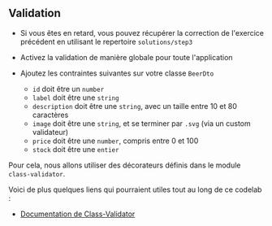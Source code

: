 ## Validation

* Si vous êtes en retard, vous pouvez récupérer la correction de l'exercice précédent en utilisant le repertoire `solutions/step3`

* Activez la validation de manière globale pour toute l'application 

* Ajoutez les contraintes suivantes sur votre classe `BeerDto`
    * `id` doit être un `number`
    * `label` doit être une `string`
    * `description` doit être une `string`, avec un taille entre 10 et 80 caractères
    * `image` doit être une `string`, et se terminer par `.svg` (via un custom validateur)
    * `price` doit être une `number`, compris entre 0 et 100
    * `stock` doit être une `entier`

Pour cela, nous allons utiliser des décorateurs définis dans le module `class-validator`.

Voici de plus quelques liens qui pourraient utiles tout au long de ce codelab :

- [Documentation de Class-Validator](https://github.com/typestack/class-validator)
